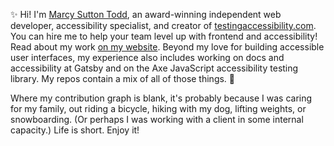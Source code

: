✨ Hi! I'm [Marcy Sutton Todd](https://marcysutton.com), an award-winning independent web developer, accessibility specialist, and creator of [testingaccessibility.com](https://testingaccessibility.com). You can hire me to help your team level up with frontend and accessibility! Read about my work [on my website](https://marcysutton.com/services). Beyond my love for building accessible user interfaces, my experience also includes working on docs and accessibility at Gatsby and on the Axe JavaScript accessibility testing library. My repos contain a mix of all of those things. 🌈

Where my contribution graph is blank, it's probably because I was caring for my family, out riding a bicycle, hiking with my dog, lifting weights, or snowboarding. (Or perhaps I was working with a client in some internal capacity.) Life is short. Enjoy it! 
